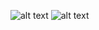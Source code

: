 ![alt text]('https://github.com/dassatavares/Whatsapp/blob/main/img/1.png')
![alt text]('https://github.com/dassatavares/Whatsapp/blob/main/img/2.png')
